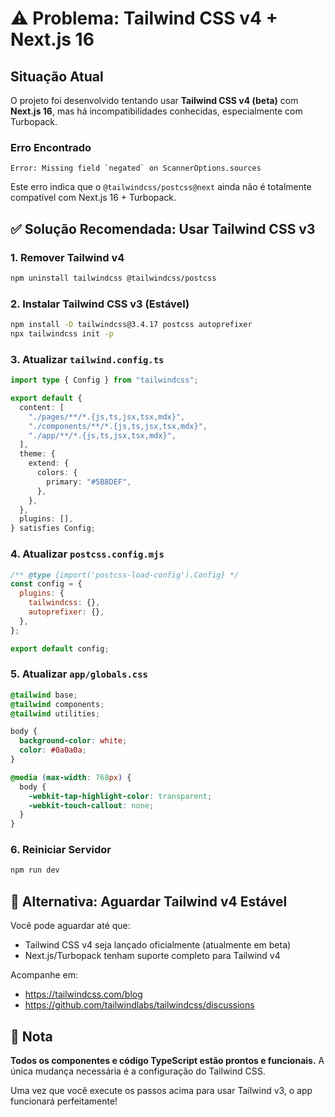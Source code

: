 # ⚠️ Problema: Tailwind CSS v4 + Next.js 16

## Situação Atual

O projeto foi desenvolvido tentando usar **Tailwind CSS v4 (beta)** com **Next.js 16**, mas há incompatibilidades conhecidas, especialmente com Turbopack.

### Erro Encontrado
```
Error: Missing field `negated` on ScannerOptions.sources
```

Este erro indica que o `@tailwindcss/postcss@next` ainda não é totalmente compatível com Next.js 16 + Turbopack.

## ✅ Solução Recomendada: Usar Tailwind CSS v3

### 1. Remover Tailwind v4

```bash
npm uninstall tailwindcss @tailwindcss/postcss
```

### 2. Instalar Tailwind CSS v3 (Estável)

```bash
npm install -D tailwindcss@3.4.17 postcss autoprefixer
npx tailwindcss init -p
```

### 3. Atualizar `tailwind.config.ts`

```typescript
import type { Config } from "tailwindcss";

export default {
  content: [
    "./pages/**/*.{js,ts,jsx,tsx,mdx}",
    "./components/**/*.{js,ts,jsx,tsx,mdx}",
    "./app/**/*.{js,ts,jsx,tsx,mdx}",
  ],
  theme: {
    extend: {
      colors: {
        primary: "#5B8DEF",
      },
    },
  },
  plugins: [],
} satisfies Config;
```

### 4. Atualizar `postcss.config.mjs`

```javascript
/** @type {import('postcss-load-config').Config} */
const config = {
  plugins: {
    tailwindcss: {},
    autoprefixer: {},
  },
};

export default config;
```

### 5. Atualizar `app/globals.css`

```css
@tailwind base;
@tailwind components;
@tailwind utilities;

body {
  background-color: white;
  color: #0a0a0a;
}

@media (max-width: 768px) {
  body {
    -webkit-tap-highlight-color: transparent;
    -webkit-touch-callout: none;
  }
}
```

### 6. Reiniciar Servidor

```bash
npm run dev
```

## 🔮 Alternativa: Aguardar Tailwind v4 Estável

Você pode aguardar até que:
- Tailwind CSS v4 seja lançado oficialmente (atualmente em beta)
- Next.js/Turbopack tenham suporte completo para Tailwind v4

Acompanhe em:
- https://tailwindcss.com/blog
- https://github.com/tailwindlabs/tailwindcss/discussions

## 📝 Nota

**Todos os componentes e código TypeScript estão prontos e funcionais.** A única mudança necessária é a configuração do Tailwind CSS.

Uma vez que você execute os passos acima para usar Tailwind v3, o app funcionará perfeitamente!
